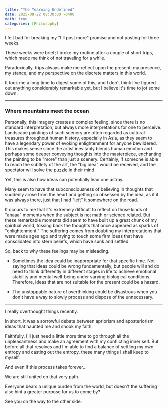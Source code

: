 ```yaml
---
title: "The Yearning Undefined"
date: 2025-08-22 08:30:00 -0400
math: true
categories: [Philosophy]
---
```


I felt bad for breaking my "I'll post more" promise and not posting for three weeks.

These weeks were brief; I broke my routine after a couple of short trips, which made me think of not traveling for a while.

Paradoxically, trips always make me reflect upon the present: my presence, my stance, and my perspective on the discrete matters in this world.

It took me a long time to digest some of this, and I don't think I've figured out anything considerably remarkable yet, but I believe it's time to jot some down.

---

### Where mountains meet the ocean
Personally, this imagery creates a complex feeling, since there is no standard interpretation, but always more interpretations for one to perceive. Landscape paintings of such scenery are often regarded as cultural treasures throughout human history, especially in Asia, as they seem to have a legendary power of evoking enlightenment for anyone bewildered. This makes sense since the artist inevitably blends human emotion and perhaps some deeper conveying thoughts into the masterpiece, enchanting the painting to be "more" than just a scenery. Certainly, if someone is able to reach the subtlety of the art, the "big idea" would be received, and the spectator will solve the puzzle in their mind.

Yet, this is also how ideas can potentially lead one astray.

Many seem to have that subconsciousness of believing in thoughts that suddenly arose from the heart and getting so obsessed by the idea, as if it was always there, just that I had "left" it somewhere on the road.

It occurs to me that it's extremely difficult to reflect on those kinds of "ahaaa" moments when the subject is not math or science related. But these remarkable moments did seem to have built up a great chunk of my spiritual world, tossing back the thoughts that once appeared as sparks of "enlightenment." The suffering comes from doubting my interpretations that were made ages ago and trying to touch some firm ideas that have consolidated into stern beliefs, which have sunk and settled.

So, back to why these feelings may be misleading.

- Sometimes the idea could be inappropriate for that specific time. Not saying that ideas could be wrong fundamentally, but people will and do need to think differently in different stages in life to achieve emotional stability and mental well-being under varying biological conditions. Therefore, ideas that are not suitable for the present could be a hazard.

- The unstoppable nature of overthinking could be disastrous when you don't have a way to slowly process and dispose of the unnecessary.

---

I really overthought things recently.

In short, it was a sorrowful debate between apriorism and aposteriorism ideas that haunted me and shook my faith.

Faithfully, I'll just need a little more time to go through all the unpleasantness and make an agreement with my conflicting inner self. But before all that resolves and I'm able to find a balance of settling my own entropy and casting out the entropy, these many things I shall keep to myself.

And even if this process takes forever...

We are still united on that very path.

Everyone bears a unique burden from the world, but doesn't the suffering also hint a greater purpose for us to come by?

See you on the way to the other side.
